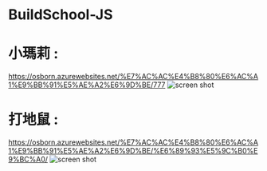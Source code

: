 # BuildSchool-JS

# 小瑪莉 : #
https://osborn.azurewebsites.net/%E7%AC%AC%E4%B8%80%E6%AC%A1%E9%BB%91%E5%AE%A2%E6%9D%BE/777
![screen shot](https://raw.githubusercontent.com/OsbornOuO/BuildSchool-JS/master/ReadmeImage/%E5%B0%8F%E7%91%AA%E8%8E%89.png)

# 打地鼠 : #
https://osborn.azurewebsites.net/%E7%AC%AC%E4%B8%80%E6%AC%A1%E9%BB%91%E5%AE%A2%E6%9D%BE/%E6%89%93%E5%9C%B0%E9%BC%A0/
![screen shot](https://github.com/OsbornOuO/BuildSchool-JS/blob/master/ReadmeImage/%E6%89%93%E5%9C%B0%E9%BC%A0.png?raw=true)
